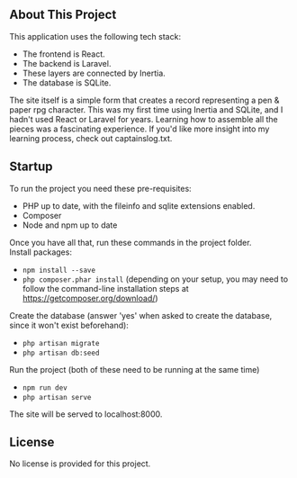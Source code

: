 ## About This Project

This application uses the following tech stack:
 - The frontend is React.
 - The backend is Laravel.
 - These layers are connected by Inertia.
 - The database is SQLite.

The site itself is a simple form that creates a record representing a pen & paper rpg character.
This was my first time using Inertia and SQLite, and I hadn't used React or Laravel for years.
Learning how to assemble all the pieces was a fascinating experience.
If you'd like more insight into my learning process, check out captainslog.txt.


## Startup

To run the project you need these pre-requisites:
 - PHP up to date, with the fileinfo and sqlite extensions enabled.
 - Composer
 - Node and npm up to date

Once you have all that, run these commands in the project folder.  
Install packages:
 - `npm install --save`
 - `php composer.phar install`  (depending on your setup, you may need to follow the command-line installation steps at https://getcomposer.org/download/)

Create the database (answer 'yes' when asked to create the database, since it won't exist beforehand):
 - `php artisan migrate`
 - `php artisan db:seed`  
 
Run the project (both of these need to be running at the same time)
 - `npm run dev`
 - `php artisan serve`

The site will be served to localhost:8000.


## License

No license is provided for this project.

